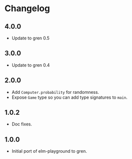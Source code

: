 # Changelog

## 4.0.0

* Update to gren 0.5

## 3.0.0

* Update to gren 0.4

## 2.0.0

* Add `Computer.probability` for randomness.
* Expose `Game` type so you can add type signatures to `main`.

## 1.0.2

* Doc fixes.

## 1.0.0

* Initial port of elm-playground to gren.
